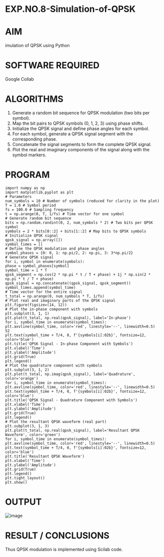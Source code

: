 # EXP.NO.8-Simulation-of-QPSK



# AIM
imulation of QPSK using Python
# SOFTWARE REQUIRED
Google Collab
# ALGORITHMS
1. Generate a random bit sequence for QPSK modulation (two bits per symbol).
2. Map the bit pairs to QPSK symbols (0, 1, 2, 3) using phase shifts.
3. Initialize the QPSK signal and define phase angles for each symbol.
4. For each symbol, generate a QPSK signal segment with the corresponding phase.
5. Concatenate the signal segments to form the complete QPSK signal.
6. Plot the real and imaginary components of the signal along with the symbol markers.
# PROGRAM
```
import numpy as np 
import matplotlib.pyplot as plt 
# Parameters 
num_symbols = 10 # Number of symbols (reduced for clarity in the plot) 
T = 1.0 # Symbol period 
fs = 100.0 # Sampling frequency 
t = np.arange(0, T, 1/fs) # Time vector for one symbol 
# Generate random bit sequence 
bits = np.random.randint(0, 2, num_symbols * 2) # Two bits per QPSK symbol 
symbols = 2 * bits[0::2] + bits[1::2] # Map bits to QPSK symbols 
# Initialize QPSK signal 
qpsk_signal = np.array([]) 
symbol_times = [] 
# Define the QPSK modulation and phase angles 
symbol_phases = {0: 0, 1: np.pi/2, 2: np.pi, 3: 3*np.pi/2} 
# Generate QPSK signal 
for i, symbol in enumerate(symbols): 
phase = symbol_phases[symbol] 
symbol_time = i * T 
qpsk_segment = np.cos(2 * np.pi * t / T + phase) + 1j * np.sin(2 * np.pi * t / T + phase) 
qpsk_signal = np.concatenate((qpsk_signal, qpsk_segment)) 
symbol_times.append(symbol_time) 
# Time vector for the entire signal 
t_total = np.arange(0, num_symbols * T, 1/fs) 
# Plot real and imaginary parts of the QPSK signal 
plt.figure(figsize=(14, 12)) 
# Plot the in-phase component with symbols 
plt.subplot(3, 1, 1) 
plt.plot(t_total, np.real(qpsk_signal), label='In-phase') 
for i, symbol_time in enumerate(symbol_times): 
plt.axvline(symbol_time, color='red', linestyle='--', linewidth=0.5) 
52 
plt.text(symbol_time + T/4, 0, f'{symbols[i]:02b}', fontsize=12, color='blue') 
plt.title('QPSK Signal - In-phase Component with Symbols') 
plt.xlabel('Time') 
plt.ylabel('Amplitude') 
plt.grid(True) 
plt.legend() 
# Plot the quadrature component with symbols 
plt.subplot(3, 1, 2) 
plt.plot(t_total, np.imag(qpsk_signal), label='Quadrature', color='orange') 
for i, symbol_time in enumerate(symbol_times): 
plt.axvline(symbol_time, color='red', linestyle='--', linewidth=0.5) 
plt.text(symbol_time + T/4, 0, f'{symbols[i]:02b}', fontsize=12, color='blue') 
plt.title('QPSK Signal - Quadrature Component with Symbols') 
plt.xlabel('Time') 
plt.ylabel('Amplitude') 
plt.grid(True) 
plt.legend() 
# Plot the resultant QPSK waveform (real part) 
plt.subplot(3, 1, 3) 
plt.plot(t_total, np.real(qpsk_signal), label='Resultant QPSK Waveform', color='green') 
for i, symbol_time in enumerate(symbol_times): 
plt.axvline(symbol_time, color='red', linestyle='--', linewidth=0.5) 
plt.text(symbol_time + T/4, 0, f'{symbols[i]:02b}', fontsize=12, color='blue') 
plt.title('Resultant QPSK Waveform') 
plt.xlabel('Time') 
plt.ylabel('Amplitude') 
plt.grid(True) 
plt.legend() 
plt.tight_layout() 
plt.show()
```
# OUTPUT
 ![image](https://github.com/user-attachments/assets/067b2b45-4234-41cc-a8c8-eeada664f47e)

# RESULT / CONCLUSIONS
Thus QPSK modulation is implemented using Scilab code.
